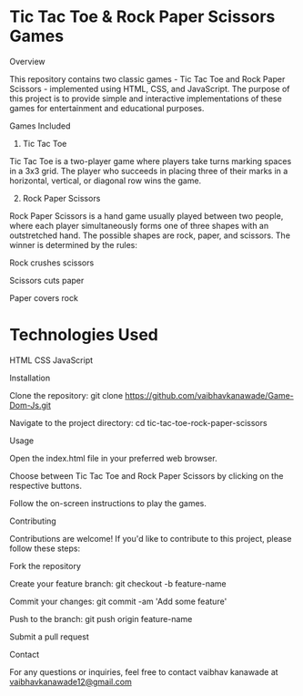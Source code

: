 # Tic Tac Toe & Rock Paper Scissors Games



Overview

This repository contains two classic games - Tic Tac Toe and Rock Paper Scissors - implemented using HTML, CSS, and JavaScript.
The purpose of this project is to provide simple and interactive implementations of these games for entertainment and educational purposes.

Games Included

1. Tic Tac Toe

Tic Tac Toe is a two-player game where players take turns marking spaces in a 3x3 grid.
The player who succeeds in placing three of their marks in a horizontal, vertical, or diagonal row wins the game.

2. Rock Paper Scissors

Rock Paper Scissors is a hand game usually played between two people, where each player simultaneously forms one of three shapes with an outstretched hand.
The possible shapes are rock, paper, and scissors. The winner is determined by the rules:

Rock crushes scissors

Scissors cuts paper

Paper covers rock

# Technologies Used
HTML
CSS
JavaScript

Installation

Clone the repository: git clone https://github.com/vaibhavkanawade/Game-Dom-Js.git

Navigate to the project directory: cd tic-tac-toe-rock-paper-scissors

Usage

Open the index.html file in your preferred web browser.

Choose between Tic Tac Toe and Rock Paper Scissors by clicking on the respective buttons.

Follow the on-screen instructions to play the games.

Contributing

Contributions are welcome! If you'd like to contribute to this project, please follow these steps:

Fork the repository

Create your feature branch: git checkout -b feature-name

Commit your changes: git commit -am 'Add some feature'

Push to the branch: git push origin feature-name

Submit a pull request



Contact

For any questions or inquiries, feel free to contact vaibhav kanawade at vaibhavkanawade12@gmail.com

